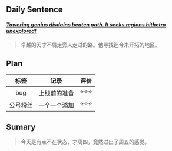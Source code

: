 ## **Daily Sentence**
#### <u>*Towering genius disdains beaten path. It seeks regions hithetro unexplored!*</u>
> 卓越的天才不屑走旁人走过的路。他寻找迄今未开拓的地区。

## **Plan**
| 标签  | 记录  | 评价  |
| :---: | :---: | :---: |
| bug | 上线前的准备 | ⭐⭐⭐  |
| 公号粉丝 | 一个一个添加  | ⭐⭐⭐ |

## **Sumary**
>今天是有点不在状态，才周四，竟然过出了周五的感觉。